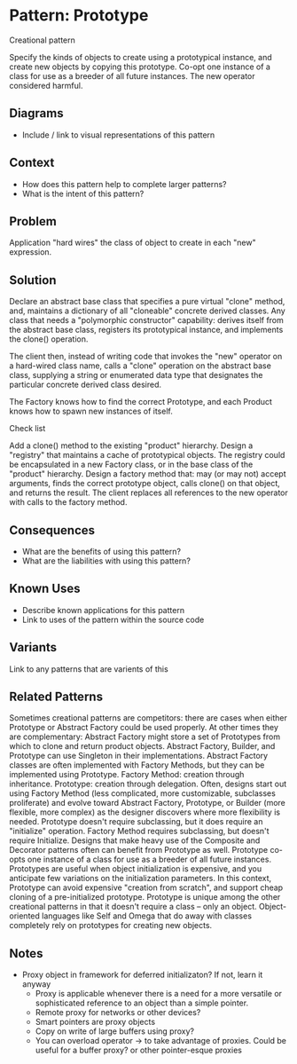 # Pattern: Prototype

Creational pattern

Specify the kinds of objects to create using a prototypical instance, and create new objects by copying this prototype.
Co-opt one instance of a class for use as a breeder of all future instances.
The new operator considered harmful.

## Diagrams

* Include / link to visual representations of this pattern

## Context

* How does this pattern help to complete larger patterns?
* What is the intent of this pattern?

## Problem

Application "hard wires" the class of object to create in each "new" expression.

## Solution

Declare an abstract base class that specifies a pure virtual "clone" method, and, maintains a dictionary of all "cloneable" concrete derived classes. Any class that needs a "polymorphic constructor" capability: derives itself from the abstract base class, registers its prototypical instance, and implements the clone() operation.

The client then, instead of writing code that invokes the "new" operator on a hard-wired class name, calls a "clone" operation on the abstract base class, supplying a string or enumerated data type that designates the particular concrete derived class desired.

The Factory knows how to find the correct Prototype, and each Product knows how to spawn new instances of itself.

Check list

Add a clone() method to the existing "product" hierarchy.
Design a "registry" that maintains a cache of prototypical objects. The registry could be encapsulated in a new Factory class, or in the base class of the "product" hierarchy.
Design a factory method that: may (or may not) accept arguments, finds the correct prototype object, calls clone() on that object, and returns the result.
The client replaces all references to the new operator with calls to the factory method.

## Consequences

* What are the benefits of using this pattern?
* What are the liabilities with using this pattern?

## Known Uses

* Describe known applications for this pattern
* Link to uses of the pattern within the source code

## Variants

Link to any patterns that are varients of this

## Related Patterns

Sometimes creational patterns are competitors: there are cases when either Prototype or Abstract Factory could be used properly. At other times they are complementary: Abstract Factory might store a set of Prototypes from which to clone and return product objects. Abstract Factory, Builder, and Prototype can use Singleton in their implementations.
Abstract Factory classes are often implemented with Factory Methods, but they can be implemented using Prototype.
Factory Method: creation through inheritance. Prototype: creation through delegation.
Often, designs start out using Factory Method (less complicated, more customizable, subclasses proliferate) and evolve toward Abstract Factory, Prototype, or Builder (more flexible, more complex) as the designer discovers where more flexibility is needed.
Prototype doesn't require subclassing, but it does require an "initialize" operation. Factory Method requires subclassing, but doesn't require Initialize.
Designs that make heavy use of the Composite and Decorator patterns often can benefit from Prototype as well.
Prototype co-opts one instance of a class for use as a breeder of all future instances.
Prototypes are useful when object initialization is expensive, and you anticipate few variations on the initialization parameters. In this context, Prototype can avoid expensive "creation from scratch", and support cheap cloning of a pre-initialized prototype.
Prototype is unique among the other creational patterns in that it doesn't require a class – only an object. Object-oriented languages like Self and Omega that do away with classes completely rely on prototypes for creating new objects.


## Notes

* Proxy object in framework for deferred initializaton? If not, learn it anyway
    * Proxy is applicable whenever there is a need for a more versatile or sophisticated reference to an object than a simple pointer.
    * Remote proxy for networks or other devices?
    * Smart pointers are proxy objects
    * Copy on write of large buffers using proxy?
    * You can overload operator -> to take advantage of proxies. Could be useful for a buffer proxy? or other pointer-esque proxies
